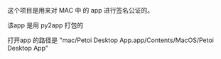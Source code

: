 这个项目是用来对 MAC 中 的 app 进行签名公证的。

该app 是用 py2app 打包的

打开app 的路径是 "mac/Petoi Desktop App.app/Contents/MacOS/Petoi Desktop App"


